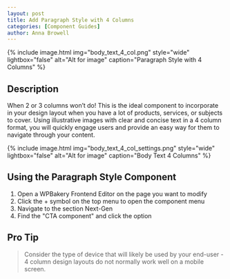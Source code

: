 ```yaml
---
layout: post
title: Add Paragraph Style with 4 Columns
categories: [Component Guides]
author: Anna Browell
---
```

{% include image.html img="body_text_4_col.png" style="wide" lightbox="false" alt="Alt for image" caption="Paragraph Style with 4 Columns" %}


## Description

When 2 or 3 columns won’t do! This is the ideal component to incorporate in your design layout when you have a lot of products, services, or subjects to cover. Using illustrative images with clear and concise text in a 4 column format, you will quickly engage users and provide an easy way for them to navigate through your content.

{% include image.html img="body_text_4_col_settings.png" style="wide" lightbox="false" alt="Alt for image" caption="Body Text 4 Columns" %}


## Using the Paragraph Style Component


1. Open a WPBakery Frontend Editor on the page you want to modify
2. Click the + symbol on the top menu to open the component menu
3. Navigate to the section Next-Gen
4. Find the "CTA component" and click the option


## Pro Tip
> Consider the type of device that will likely be used by your end-user - 4 column design layouts do not normally work well on a mobile screen.


